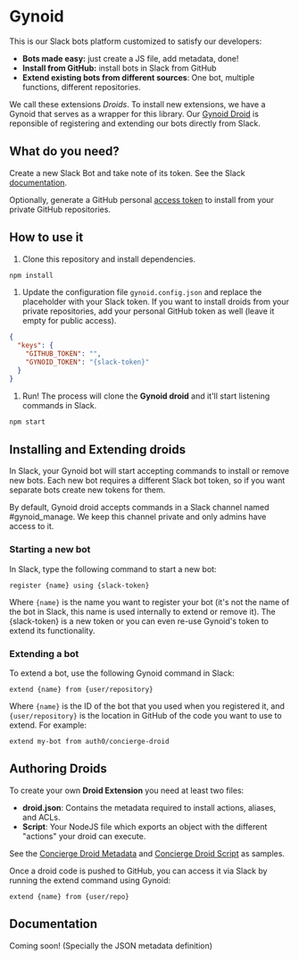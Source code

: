 # Gynoid

This is our Slack bots platform customized to satisfy our developers:

- **Bots made easy:** just create a JS file, add metadata, done!
- **Install from GitHub:** install bots in Slack from GitHub
- **Extend existing bots from different sources**: One bot, multiple functions, different repositories.

We call these extensions _Droids_. To install new extensions, we have a Gynoid that serves as a wrapper for this library. Our [Gynoid Droid](https://github.com/auth0/gynoid-droid) is reponsible of registering and extending our bots directly from Slack.

## What do you need?

Create a new Slack Bot and take note of its token. See the Slack [documentation](https://api.slack.com/bot-users#how_do_i_create_custom_bot_users_for_my_team).

Optionally, generate a GitHub personal [access token](https://help.github.com/articles/creating-an-access-token-for-command-line-use/) to install from your private GitHub repositories.

## How to use it

1. Clone this repository and install dependencies.

  ```sh
  npm install
  ```

1. Update the configuration file `gynoid.config.json` and replace the placeholder with your Slack token. If you want to install droids from your private repositories, add your personal GitHub token as well (leave it empty for public access).

  ```json
  {
    "keys": {
      "GITHUB_TOKEN": "",
      "GYNOID_TOKEN": "{slack-token}"
    }
  }
  ```

1. Run! The process will clone the **Gynoid droid** and it'll start listening commands in Slack.

  ```sh
  npm start
  ```

## Installing and Extending droids

In Slack, your Gynoid bot will start accepting commands to install or remove new bots. Each new bot requires a different Slack bot token, so if you want separate bots create new tokens for them.

By default, Gynoid droid accepts commands in a Slack channel named #gynoid_manage. We keep this channel private and only admins have access to it.

### Starting a new bot

In Slack, type the following command to start a new bot:

```
register {name} using {slack-token}
```

Where `{name}` is the name you want to register your bot (it's not the name of the bot in Slack, this name is used internally to extend or remove it). The {slack-token} is a new token or you can even re-use Gynoid's token to extend its functionality.

### Extending a bot

To extend a bot, use the following Gynoid command in Slack:

```
extend {name} from {user/repository}
```

Where `{name}` is the ID of the bot that you used when you registered it, and `{user/repository}` is the location in GitHub of the code you want to use to extend. For example:

```
extend my-bot from auth0/concierge-droid
```

## Authoring Droids

To create your own **Droid Extension** you need at least two files:

- **droid.json**: Contains the metadata required to install actions, aliases, and ACLs.
- **Script**: Your NodeJS file which exports an object with the different "actions" your droid can execute.

See the [Concierge Droid Metadata](https://github.com/auth0/concierge-droid/blob/master/droid.json) and [Concierge Droid Script](https://github.com/auth0/concierge-droid/blob/master/index.js) as samples.

Once a droid code is pushed to GitHub, you can access it via Slack by running the extend command using Gynoid:

```
extend {name} from {user/repo}
```

## Documentation

Coming soon! (Specially the JSON metadata definition)
